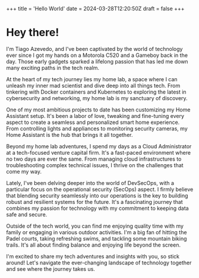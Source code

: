 +++
title = 'Hello World'
date = 2024-03-28T12:20:50Z
draft = false
+++

# Hey there!

 I'm Tiago Azevedo, and I've been captivated by the world of technology ever since I got my hands on a Motorola C520 and a Gameboy back in the day. Those early gadgets sparked a lifelong passion that has led me down many exciting paths in the tech realm.

At the heart of my tech journey lies my home lab, a space where I can unleash my inner mad scientist and dive deep into all things tech. From tinkering with Docker containers and Kubernetes to exploring the latest in cybersecurity and networking, my home lab is my sanctuary of discovery.

One of my most ambitious projects to date has been customizing my Home Assistant setup. It's been a labor of love, tweaking and fine-tuning every aspect to create a seamless and personalized smart home experience. From controlling lights and appliances to monitoring security cameras, my Home Assistant is the hub that brings it all together.

Beyond my home lab adventures, I spend my days as a Cloud Administrator at a tech-focused venture capital firm. It's a fast-paced environment where no two days are ever the same. From managing cloud infrastructures to troubleshooting complex technical issues, I thrive on the challenges that come my way.

Lately, I've been delving deeper into the world of DevSecOps, with a particular focus on the operational security (SecOps) aspect. I firmly believe that blending security seamlessly into our operations is the key to building robust and resilient systems for the future. It's a fascinating journey that combines my passion for technology with my commitment to keeping data safe and secure.

Outside of the tech world, you can find me enjoying quality time with my family or engaging in various outdoor activities. I'm a big fan of hitting the Padel courts, taking refreshing swims, and tackling some mountain biking trails. It's all about finding balance and enjoying life beyond the screen.

I'm excited to share my tech adventures and insights with you, so stick around! Let's navigate the ever-changing landscape of technology together and see where the journey takes us.
